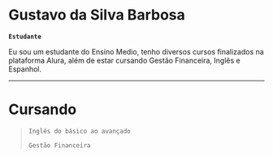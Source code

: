 # Gustavo da Silva Barbosa

**`Estudante`**

Eu sou um estudante do Ensino Medio, tenho diversos cursos finalizados na plataforma Alura, além de estar cursando Gestão Financeira, Inglês e Espanhol.

---
# Cursando
>`Inglês do básico ao avançado`
>
>`Gestão Financeira`
#
<!--
<details>
 <summary><h3>👨‍💻 Gustavo's Coding Journey</h3></summary>
   em desenvolvimento
   --->
